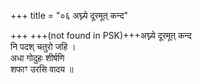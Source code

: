 +++
title = "०६ अघ्न्ये दूरमूत् कन्द"

+++
+++(not found in PSK)+++अघ्न्ये दूरमूत् कन्द  
नि पदश् चतुरो जहि ।  
अधा गोदुहः शीर्षणि  
शफाꣳ उरसि वादय ॥